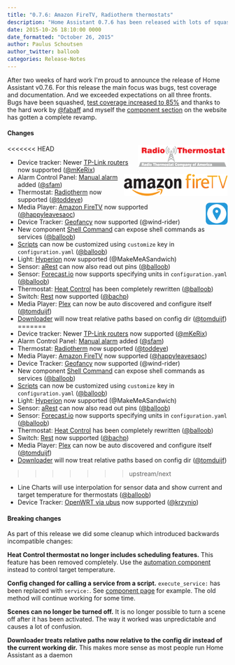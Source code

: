 ```yaml
---
title: "0.7.6: Amazon FireTV, Radiotherm thermostats"
description: "Home Assistant 0.7.6 has been released with lots of squashed bugs and support for Amazon FireTV and Radiotherm thermostats."
date: 2015-10-26 18:10:00 0000
date_formatted: "October 26, 2015"
author: Paulus Schoutsen
author_twitter: balloob
categories: Release-Notes
---
```


After two weeks of hard work I'm proud to announce the release of Home Assistant v0.7.6. For this release the main focus was bugs, test coverage and documentation. And we exceeded expectations on all three fronts. Bugs have been squashed, [test coverage increased to 85%](https://coveralls.io/builds/3946399) and thanks to the hard work by [@fabaff](https://github.com/fabaff) and myself the [component section](/integrations/) on the website has gotten a complete revamp.

#### Changes

<img src='/images/supported_brands/radiotherm.png' style='border:none; box-shadow: none; float: right; margin-bottom: 16px;' height='50' /><img src='/images/supported_brands/firetv.png' style='border:none; box-shadow: none; float: right; margin-bottom: 16px; clear: right;' height='50' /><img src='/images/supported_brands/locative.png' style='border:none; box-shadow: none; float: right; margin-bottom: 16px; clear: right;' height='50' />

<<<<<<< HEAD
 - Device tracker: Newer [TP-Link routers](/components/device_tracker.tplink/) now supported ([@mKeRix](https://github.com/mKeRix))
 - Alarm Control Panel: [Manual alarm](/components/alarm_control_panel.manual/) added ([@sfam](https://github.com/sfam))
 - Thermostat: [Radiotherm](/components/radiotherm/) now supported ([@toddeye](https://github.com/toddeye))
 - Media Player: [Amazon FireTV](/components/media_player.firetv/) now supported ([@happyleavesaoc](https://github.com/happyleavesaoc))
 - Device Tracker: [Geofancy](/components/device_tracker.locative/) now supported (@wind-rider)
 - New component [Shell Command](/components/shell_command/) can expose shell commands as services ([@balloob](https://github.com/balloob))
 - [Scripts](/components/script/) can now be customized using `customize` key in `configuration.yaml` ([@balloob](https://github.com/balloob))
 - Light: [Hyperion](/components/light.hyperion/) now supported (@MakeMeASandwich)
 - Sensor: [aRest](/components/sensor.arest/) can now also read out pins ([@balloob](https://github.com/balloob))
 - Sensor: [Forecast.io](/components/sensor.forecast/) now supports specifying units in `configuration.yaml` ([@balloob](https://github.com/balloob))
 - Thermostat: [Heat Control](/components/thermostat.heat_control/) has been completely rewritten ([@balloob](https://github.com/balloob))
 - Switch: [Rest](/components/switch.rest/) now supported ([@bachp](https://github.com/bachp))
 - Media Player: [Plex](/components/media_player.plex/) can now be auto discovered and configure itself ([@tomduijf](https://github.com/tomduijf))
 - [Downloader](/components/downloader/) will now treat relative paths based on config dir ([@tomduijf](https://github.com/tomduijf))
=======
 - Device tracker: Newer [TP-Link routers](/integrations/tplink) now supported ([@mKeRix](https://github.com/mKeRix))
 - Alarm Control Panel: [Manual alarm](/integrations/manual) added ([@sfam](https://github.com/sfam))
 - Thermostat: [Radiotherm](/integrations/radiotherm/) now supported ([@toddeye](https://github.com/toddeye))
 - Media Player: [Amazon FireTV](/integrations/androidtv) now supported ([@happyleavesaoc](https://github.com/happyleavesaoc))
 - Device Tracker: [Geofancy](/integrations/locative) now supported (@wind-rider)
 - New component [Shell Command](/integrations/shell_command/) can expose shell commands as services ([@balloob](https://github.com/balloob))
 - [Scripts](/integrations/script/) can now be customized using `customize` key in `configuration.yaml` ([@balloob](https://github.com/balloob))
 - Light: [Hyperion](/integrations/hyperion) now supported (@MakeMeASandwich)
 - Sensor: [aRest](/integrations/arest#sensor) can now also read out pins ([@balloob](https://github.com/balloob))
 - Sensor: [Forecast.io](/integrations/darksky) now supports specifying units in `configuration.yaml` ([@balloob](https://github.com/balloob))
 - Thermostat: [Heat Control](/integrations/thermostat.heat_control/) has been completely rewritten ([@balloob](https://github.com/balloob))
 - Switch: [Rest](/integrations/switch.rest/) now supported ([@bachp](https://github.com/bachp))
 - Media Player: [Plex](/integrations/plex#media-player) can now be auto discovered and configure itself ([@tomduijf](https://github.com/tomduijf))
 - [Downloader](/integrations/downloader/) will now treat relative paths based on config dir ([@tomduijf](https://github.com/tomduijf))
>>>>>>> upstream/next
 - Line Charts will use interpolation for sensor data and show current and target temperature for thermostats ([@balloob](https://github.com/balloob))
 - Device Tracker: [OpenWRT via ubus](/integrations/ubus) now supported ([@krzynio](https://github.com/krzynio))

<!--more-->

#### Breaking changes

As part of this release we did some cleanup which introduced backwards incompatible changes:

**Heat Control thermostat no longer includes scheduling features.**
This feature has been removed completely. Use the [automation component](/getting-started/automation/) instead to control target temperature.

**Config changed for calling a service from a script.**
`execute_service:` has been replaced with `service:`. See [component page](/integrations/script/) for example. The old method will continue working for some time.

**Scenes can no longer be turned off.**
It is no longer possible to turn a scene off after it has been activated. The way it worked was unpredictable and causes a lot of confusion.

**Downloader treats relative paths now relative to the config dir instead of the current working dir.**
This makes more sense as most people run Home Assistant as a daemon
